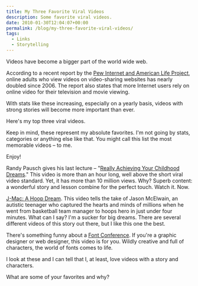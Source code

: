 ```yaml
---
title: My Three Favorite Viral Videos
description: Some favorite viral videos.
date: 2010-01-30T12:04:07+00:00
permalink: /blog/my-three-favorite-viral-videos/
tags:
  - Links
  - Storytelling
---
```


Videos have become a bigger part of the world wide web.

According to a recent report by the [Pew Internet and American Life Project](http://www.pewinternet.org/Reports/2009/13--The-Audience-for-Online-VideoSharing-Sites-Shoots-Up/1-Overview/The-share-of-online-adults-who-watch-videos-on-videosharing-sites-has-nearly-doubled-since-2006.aspx?r=1), online adults who view videos on video-sharing websites has nearly doubled since 2006. The report also states that more Internet users rely on online video for their television and movie viewing.

With stats like these increasing, especially on a yearly basis, videos with strong stories will become more important than ever.

Here's my top three viral videos.

Keep in mind, these represent my absolute favorites. I'm not going by stats, categories or anything else like that. You might call this list the most memorable videos – to me.

Enjoy!

Randy Pausch gives his last lecture – "[Really Achieving Your Childhood Dreams](http://www.youtube.com/watch?v=ji5_MqicxSo)."
This video is more than an hour long, well above the short viral video standard. Yet, it has more than 10 million views. Why? Superb content: a wonderful story and lesson combine for the perfect touch. Watch it. Now.

[J-Mac: A Hoop Dream](http://www.youtube.com/watch?v=ngzyhnkT_jY).
This video tells the take of Jason McElwain, an autistic teenager who captured the hearts and minds of millions when he went from basketball team manager to hoops hero in just under four minutes. What can I say? I'm a sucker for big dreams. There are several different videos of this story out there, but I like this one the best.

There's something funny about a [Font Conference](http://www.collegehumor.com/video:1823766).
If you're a graphic designer or web designer, this video is for you. Wildly creative and full of characters, the world of fonts comes to life.

I look at these and I can tell that I, at least, love videos with a story and characters.

What are some of your favorites and why?